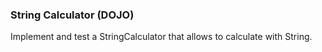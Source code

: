 ### String Calculator (DOJO)
Implement and test a StringCalculator that allows to calculate with String.